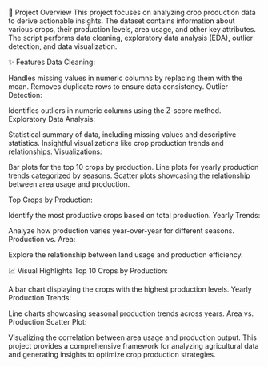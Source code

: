📘 Project Overview
This project focuses on analyzing crop production data to derive actionable insights. The dataset contains information about various crops, their production levels, area usage, and other key attributes. The script performs data cleaning, exploratory data analysis (EDA), outlier detection, and data visualization.

✨ Features
Data Cleaning:

Handles missing values in numeric columns by replacing them with the mean.
Removes duplicate rows to ensure data consistency.
Outlier Detection:

Identifies outliers in numeric columns using the Z-score method.
Exploratory Data Analysis:

Statistical summary of data, including missing values and descriptive statistics.
Insightful visualizations like crop production trends and relationships.
Visualizations:

Bar plots for the top 10 crops by production.
Line plots for yearly production trends categorized by seasons.
Scatter plots showcasing the relationship between area usage and production.

Top Crops by Production:

Identify the most productive crops based on total production.
Yearly Trends:

Analyze how production varies year-over-year for different seasons.
Production vs. Area:

Explore the relationship between land usage and production efficiency.


📈 Visual Highlights
Top 10 Crops by Production:

A bar chart displaying the crops with the highest production levels.
Yearly Production Trends:

Line charts showcasing seasonal production trends across years.
Area vs. Production Scatter Plot:

Visualizing the correlation between area usage and production output.
This project provides a comprehensive framework for analyzing agricultural data and generating insights to optimize crop production strategies.
